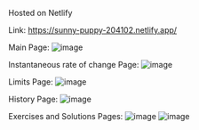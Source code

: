 Hosted on Netlify

Link:
https://sunny-puppy-204102.netlify.app/


Main Page:
![image](https://user-images.githubusercontent.com/54990359/206866481-434b6bbc-120e-4de3-b234-82695042f934.png)

Instantaneous rate of change Page:
![image](https://user-images.githubusercontent.com/54990359/206866593-8429ebeb-3772-4105-b3aa-aaa535c7c9d5.png)

Limits Page:
![image](https://user-images.githubusercontent.com/54990359/206866622-04b3ef32-f1db-4074-a095-10f117b058dc.png)

History Page:
![image](https://user-images.githubusercontent.com/54990359/206866634-883778ce-e7af-4226-b43c-a9df4d1a7174.png)

Exercises and Solutions Pages:
![image](https://user-images.githubusercontent.com/54990359/206866655-179e11dc-b32f-47be-96c4-9bdacda45b08.png)
![image](https://user-images.githubusercontent.com/54990359/206866681-5d6baf1b-c3c2-4d69-a733-457b8e3a7437.png)

